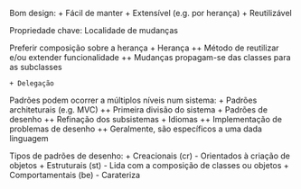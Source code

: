 Bom design:
	+ Fácil de manter
	+ Extensível (e.g. por herança)
	+ Reutilizável

Propriedade chave: Localidade de mudanças

Preferir composição sobre a herança
	+ Herança
		++ Método de reutilizar e/ou extender funcionalidade
		++ Mudanças propagam-se das classes para as subclasses

	+ Delegação




Padrões podem ocorrer a múltiplos níveis num sistema:
	+ Padrões architeturais (e.g. MVC)
		++ Primeira divisão do sistema
	+ Padrões de desenho
		++ Refinação dos subsistemas
	+ Idiomas
		++ Implementação de problemas de desenho
		++ Geralmente, são específicos a uma dada linguagem


Tipos de padrões de desenho:
	+ Creacionais (cr) - Orientados à criação de objetos
	+ Estruturais (st) - Lida com a composição de classes ou objetos
	+ Comportamentais (be) - Carateriza 


